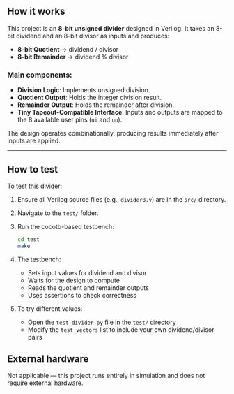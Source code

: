 
## How it works
This project is an **8-bit unsigned divider** designed in Verilog.
It takes an 8-bit dividend and an 8-bit divisor as inputs and produces:
- **8-bit Quotient** → dividend / divisor
- **8-bit Remainder** → dividend % divisor

### Main components:
- **Division Logic**: Implements unsigned division.
- **Quotient Output**: Holds the integer division result.
- **Remainder Output**: Holds the remainder after division.
- **Tiny Tapeout-Compatible Interface**: Inputs and outputs are mapped to the 8 available user pins (`ui` and `uo`).

The design operates combinationally, producing results immediately after inputs are applied.

---

## How to test
To test this divider:

1. Ensure all Verilog source files (e.g., `divider8.v`) are in the `src/` directory.
2. Navigate to the `test/` folder.
3. Run the cocotb-based testbench:
   ```bash
   cd test
   make
4. The testbench:
     - Sets input values for dividend and divisor
     - Waits for the design to compute
     - Reads the quotient and remainder outputs
     - Uses assertions to check correctness

5. To try different values:
     - Open the `test_divider.py` file in the `test/` directory
     - Modify the `test_vectors` list to include your own dividend/divisor pairs

External hardware
-----------------
Not applicable — this project runs entirely in simulation and does not require external hardware.
